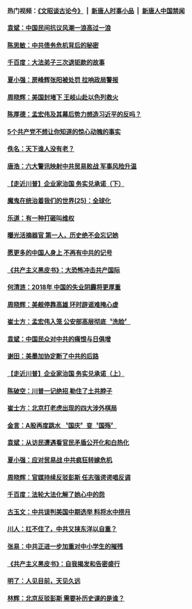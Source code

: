 #### 热门视频：[《文昭谈古论今》](https://github.com/gfw-breaker/wenzhao/blob/master/README.md?t=10190333) &nbsp;|&nbsp; [新唐人时事小品](https://github.com/gfw-breaker/ntdtv-comedy/blob/master/README.md?t=10190333) &nbsp;|&nbsp; [新唐人中国禁闻](https://github.com/gfw-breaker/ntdtv-news/blob/master/README.md?t=10190333)

#### [袁斌：中国民间抗议风潮一浪高过一浪](../pages/news207/a1395898.md?t=10190333) 

#### [陈思敏：中共债务危机背后的秘密](../pages/news207/a1395897.md?t=10190333) 

#### [千百度：大法弟子三次退钜款的故事](../pages/news207/a1395896.md?t=10190333) 

#### [夏小强：房峰辉张阳被处罚 拉响政局警报](../pages/news207/a1395895.md?t=10190333) 

#### [周晓辉：美国封堵下 王岐山赴以色列救火](../pages/news207/a1395894.md?t=10190333) 

#### [陈厚德：孟宏伟及其幕后势力想造习近平的反吗？](../pages/news207/a1395881.md?t=10190333) 


#### [5个共产党不想让你知道的惊心动魄的事实](../pages/news207/a1395554.md?t=10190333) 

#### [佚名：天下谁人没有老？](../pages/news207/a1395791.md?t=10190333) 

#### [唐浩：六大警讯映射中共贸易败战 军事风险升温](../pages/news207/a1395772.md?t=10190333) 

#### [【走近川普】企业家治国 务实兑承诺（下）](../pages/news207/a1395770.md?t=10190333) 

#### [魔鬼在统治着我们的世界(25)：全球化](../pages/news207/a1395765.md?t=10190333) 

#### [乐道：有一种打砸叫维权](../pages/news207/a1395762.md?t=10190333) 

#### [曝光活摘器官 第一人，历史绝不会忘记她](../pages/news207/a1395721.md?t=10190333) 

#### [愿更多的中国人身上 不再有中共的记号](../pages/news207/a1395718.md?t=10190333) 

#### [《共产主义黑皮书》：大恐怖冲击共产国际](../pages/news207/a1395658.md?t=10190333) 

#### [何清涟：2018年 中国的失业阴霾将更厚重](../pages/news207/a1395657.md?t=10190333) 

#### [周晓辉：美舰停靠高雄 环时辟谣难掩心虚](../pages/news207/a1395656.md?t=10190333) 

#### [崔士方：孟宏伟入笼 公安部高层彻底〝洗脸〞](../pages/news207/a1395655.md?t=10190333) 

#### [袁斌：中国民众对中共的痛恨与日俱增](../pages/news207/a1395654.md?t=10190333) 

#### [谢田：美墨加协定断了中共的后路](../pages/news207/a1395653.md?t=10190333) 

#### [【走近川普】企业家治国 务实兑承诺（上）](../pages/news207/a1395652.md?t=10190333) 

#### [陈破空：川普一记绝招 勒住了土共脖子](../pages/news207/a1395549.md?t=10190333) 

#### [崔士方：北京打老虎出现的四大涉外棋局](../pages/news207/a1395547.md?t=10190333) 

#### [金言：A股再度跳水 〝国庆〞变〝国殇〞](../pages/news207/a1395545.md?t=10190333) 

#### [袁斌：从访民遭遇看官民矛盾公开化和白热化](../pages/news207/a1395544.md?t=10190333) 

#### [夏小强：应对贸易战 中共疯狂转嫁危机](../pages/news207/a1395543.md?t=10190333) 

#### [周晓辉：官媒持续反驳彭斯 任志强谔谔唱反调](../pages/news207/a1395542.md?t=10190333) 

#### [千百度：法轮大法化解了她心中的怨](../pages/news207/a1395445.md?t=10190333) 

#### [古玉文：中共误判美国中期选举 料将水中捞月](../pages/news207/a1395444.md?t=10190333) 

#### [川人：扛不住了，中共又挟东洋以自重？](../pages/news207/a1395376.md?t=10190333) 

#### [张易：中共正进一步加重对中小学生的摧残](../pages/news207/a1395374.md?t=10190333) 

#### [《共产主义黑皮书》：自我揭发和告密盛行](../pages/news207/a1395373.md?t=10190333) 

#### [明了：人见目前，天见久远](../pages/news207/a1395327.md?t=10190333) 

#### [林辉：北京反驳彭斯 需要补历史课的是谁？](../pages/news207/a1395323.md?t=10190333) 

